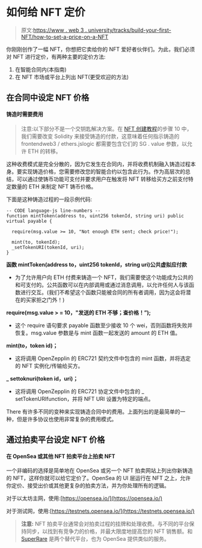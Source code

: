 # 如何给 NFT 定价

> 原文:[https://www . web 3 . university/tracks/build-your-first-NFT/how-to-set-a-price-on-a-NFT](https://www.web3.university/tracks/build-your-first-nft/how-to-set-a-price-on-a-nft)

你刚刚创作了一幅 NFT，你想把它卖给你的 NFT 爱好者伙伴们。为此，我们必须对 NFT 进行定价，有两种主要的定价方法:

1.  在智能合同内(本指南)
2.  在 NFT 市场或平台上列出 NFT(更受欢迎的方法)

## 在合同中设定 NFT 价格

#### 铸造时需要费用

> 注意:以下部分不是一个交钥匙解决方案。在 [NFT 创建教程](https://www.web3.university/tracks/build-your-first-nft/how-to-create-an-nft)的步骤 10 中，我们需要改变 Solidity 来接受铸造的付款，这意味着任何指示铸造的 frontendweb3 / ethers.jslogic 都需要包含它们的 SG . value 参数，以允许 ETH 的转移。

这种收费模式是完全分散的，因为它发生在合同内，并将收费机制融入铸造过程本身。要实现铸造价格，您需要修改您的智能合约以包含此行为。作为高层次的总结，可以通过使铸币功能可支付并要求用户在触发将 NFT 转移给买方之前支付特定数量的 ETH 来制定 NFT 铸币价格。

下面是这种铸造过程的一段示例代码:

```
-- CODE language-js line-numbers --
function mintToken(address to, uint256 tokenId, string uri) public virtual payable {

  require(msg.value >= 10, "Not enough ETH sent; check price!"); 

  mint(to, tokenId);
  _setTokenURI(tokenId, uri);
}

```

**函数 mintToken(address to，uint256 tokenId，string uri)公共虚拟应付款**

*   为了允许用户向 ETH 付费来铸造一个 NFT，我们需要使这个功能成为公共的和可支付的。公共函数可以在内部调用或通过消息调用，以允许任何人与该函数进行交互。(我们不希望这个函数只能被合同的所有者调用，因为这会将潜在的买家拒之门外！)

**require(msg.value > = 10，"发送的 ETH 不够；查价格！”);**

*   这个 require 语句要求 payable 函数至少接收 10 个 wei，否则函数将失败并恢复。msg.value 参数是与 mint 函数一起发送的 amount 的 ETH 值。 **‍**

**mint(to，token id)；**

*   这将调用 OpenZepplin 的 ERC721 契约文件中包含的 mint 函数，并将选定的 NFT 实例化/传输给买方。

**_ settoknuri(token id，uri)；**

*   这将调用 OpenZepplin 的 ERC721 协定文件中包含的 _ setTokenURIfunction，并将 NFT URI 设置为特定的端点。

‌There 有许多不同的变种来实现铸造合同中的费用。上面列出的是最简单的一种，但是许多协议也使用非常复杂的费用模式。

## 通过拍卖平台设定 NFT 价格

#### 在 OpenSea 或其他 NFT 拍卖平台上拍卖 NFT

一个非编码的选择是简单地在 OpenSea 或另一个 NFT 拍卖网站上列出你新铸造的 NFT，这样你就可以给它定价了。OpenSea 的 UI 层运行在 NFT 之上，允许你定价、接受出价或其他更复杂的拍卖方法，并为你处理所有的逻辑。

对于以太坊主网，使用:[https://opensea.io/](https://opensea.io/)

对于测试网，使用:[https://testnets.opensea.io/](https://testnets.opensea.io/)

> **注意:** NFT 拍卖平台通常会对拍卖过程的挂牌和处理收费。与不同的平台保持同步，以找到有竞争力的价格，并最大限度地提高您的 NFT 销售额。和 [SuperRare](https://superrare.com/) 是两个替代平台，也为 OpenSea 提供类似的服务。